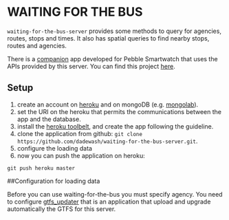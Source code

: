 #  WAITING FOR THE BUS

`waiting-for-the-bus-server`  provides some methods to query for agencies, routes, stops and times. It also has spatial queries to find nearby stops, routes and agencies.

There is a [companion](https://apps.getpebble.com/en_US/application/55670cbc1034b064db000005) app developed for Pebble Smartwatch that uses the APIs provided by this server. You can find this project [here](https://github.com/dadewash/waiting-for-the-bus-pebble).

## Setup
1. create an account on [heroku](https://www.heroku.com) and on mongoDB (e.g. [mongolab](https://www.mongolab.com)).
2. set the URI on the heroku that permits the communications between the app and  the database.
3. install the [heroku toolbelt](https://toolbelt.heroku.com), and create the app following the guideline.
4. clone the application from github: `git clone https://github.com/dadewash/waiting-for-the-bus-server.git`.
5. configure the loading data
6. now you can push the application on heroku:
 

`git push heroku master`


##Configuration for loading data

Before you can use waiting-for-the-bus you must specify agency. You need to configure [gtfs_updater](https://github.com/dadewash/gtfs-updater) that is an application that upload and upgrade automatically the GTFS for this server.
